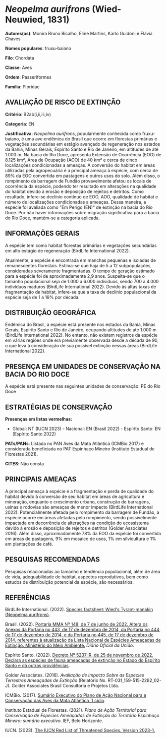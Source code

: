 # *Neopelma aurifrons* (Wied-Neuwied, 1831)

**Autores(as)**: Monira Bruno Bicalho, Eline Martins, Karlo Guidoni e Flávia Chaves

**Nomes populares**: fruxu-baiano

**Filo**: Chordata

**Classe**: Aves

**Ordem**: Passeriformes

**Família**: Pipridae

## AVALIAÇÃO DE RISCO DE EXTINÇÃO

**Critério**: B2ab(i,ii,iii,iv)

**Categoria**: EN

**Justificativa**: *Neopelma aurifrons*, popularmente conhecida como fruxu-baiano, é uma ave endêmica do Brasil que ocorre em florestas primárias e vegetações secundárias em estágio avançado de regeneração nos estados da Bahia, Minas Gerais, Espírito Santo e Rio de Janeiro, em altitudes de até 1.000 m. Na bacia do Rio Doce, apresenta Extensão de Ocorrência (EOO) de 8.125 km², Área de Ocupação (AOO) de 40 km² e cerca de cinco localizações condicionadas a ameaças. A conversão do habitat em áreas utilizadas pela agropecuária é a principal ameaça à espécie, com cerca de 89% da EOO convertida em pastagens e outros usos do solo. Além disso, o rompimento da barragem de Fundão provavelmente afetou os locais de ocorrência da espécie, podendo ter resultado em alterações na qualidade do habitat devido à erosão e deposição de rejeitos e detritos.  Como resultado, infere-se declínio contínuo de EOO, AOO, qualidade de habitat e número de localizações
condicionadas a ameaças. Dessa maneira, a espécie foi avaliada como "Em Perigo (EN)" de extinção na bacia do Rio Doce. Por não haver informações sobre migração significativa para a bacia do Rio Doce, mantém-se a categoria aplicada.

## INFORMAÇÕES GERAIS

A espécie tem como habitat florestas primárias e vegetações secundárias em alto estágio de regeneração (BirdLife International 2022).

Atualmente, a espécie é encontrada em manchas pequenas e isoladas de remanescentes florestais. Estima-se que haja de 5 a 12 subpopulações, consideradas severamente fragmentadas. O tempo de geração estimado para a espécie foi de aproximadamente 2,9 anos. Suspeita-se que o tamanho populacional seja de 1.000 a 6.000 indivíduos, sendo 700 a 4.000 indivíduos maduros (BirdLife International 2022). Devido às altas taxas de fragmentação de habitat, infere-se que a taxa de declínio populacional da espécie seja de 1 a 19% por década.

## DISTRIBUIÇÃO GEOGRÁFICA

Endêmica do Brasil, a espécie está presente nos estados da Bahia, Minas Gerais, Espírito Santo e Rio de Janeiro, ocupando altitudes de até 1.000 m (BirdLife International 2022). No entanto, não existem registros da espécie em várias regiões onde era previamente observada desde a década de 90, o que leva à consideração de sua possível extinção nessas áreas (BirdLife International 2022).

## PRESENÇA EM UNIDADES DE CONSERVAÇÃO NA BACIA DO RIO DOCE

A espécie está presente nas seguintes unidades de conservação: PE do Rio Doce

## ESTRATÉGIAS DE CONSERVAÇÃO

**Presenças em listas vermelhas:**

-   Global: NT (IUCN 2023) -   Nacional: EN (Brasil 2022) -   Espírito Santo: EN (Espírito Santo 2022)

**PATs/PANs**: Listada no PAN Aves da Mata Atlântica (ICMBio 2017) e considerada beneficiada no PAT Espinhaço Mineiro (Instituto Estadual de Florestas 2021).

**CITES**: Não consta

## PRINCIPAIS AMEAÇAS

A principal ameaça à espécie é a fragmentação e perda de qualidade do habitat devido à conversão de seu habitat em áreas de agricultura e mineração, enquanto o crescimento urbano, construção de barragens, usinas e rodovias são ameaças de menor impacto (BirdLife International 2022). Potencialmente afetada pelo rompimento da barragem de Fundão, a espécie ocorre em áreas afetadas pelo rompimento, sendo possivelmente impactada em decorrência de alterações na condição do ecossistema devido à erosão e deposição de rejeitos e detritos (Golder Associates 2016).  Além disso, aproximadamente 78% da EOO da espécie foi convertida em áreas de pastagens, 9% em mosaico de usos, 1% em silvicultura e 1% em plantações de café.

## PESQUISAS RECOMENDADAS

Pesquisas relacionadas ao tamanho e tendência populacional, além de área de vida, adequabilidade de habitat, aspectos reprodutivos, bem como estudos de distribuição potencial da espécie, são necessários.

## REFERÊNCIAS

BirdLife International. (2022). [Species factsheet: Wied's Tyrant-manakin (Neopelma aurifrons)](http://datazone.birdlife.org/species/factsheet/wieds-tyrant-manakin-neopelma-aurifrons).

Brasil. (2022). [Portaria MMA Nº 148, de 7 de junho de 2022. Altera os Anexos da Portaria no 443, de 17 de dezembro de 2014, da Portaria no 444, de 17 de dezembro de 2014, e da Portaria no 445, de 17 de dezembro de 2014, referentes à atualização da Lista Nacional de Espécies Ameaçadas de Extinção. Ministério do Meio Ambiente.](https://in.gov.br/en/web/dou/-/portaria-mma-n-148-de-7-de-junho-de-2022-406272733) *Diário Oficial da União*.

Espírito Santo. (2022). [Decreto Nº 5237-R, de 25 de novembro de 2022.  Declara as espécies de fauna ameaçadas de extinção no Estado do Espírito Santo e dá outras providências](https://iema.es.gov.br/Media/iema/FAUNA/Decreto%205237-R_2022_25-Nov%20-%20Fauna%20(s-peixes)%20-%20Lista%20de%20Esp%C3%A9cies%20Amea%C3%A7adas%20de%20Extin%C3%A7%C3%A3o.pdf).

Golder Associates. (2016). *Avaliação de Impacto Sobre as Espécies Terrestres Ameaçadas de Extinção* (Relatório No.  RT-031_159-515-2282_02-J). Golder Associates Brasil Consultoria e Projetos Ltda.

ICMBio. (2017). [Sumário Executivo do Plano de Ação Nacional para a Conservação das Aves da Mata Atlântica, 1 ciclo](https://www.gov.br/icmbio/pt-br/assuntos/biodiversidade/pan/pan-aves-da-mata-atlantica).

Instituto Estadual de Florestas. (2021). *Plano de Ação Territorial para Conservação de Espécies Ameaçadas de Extinção do Território Espinhaço Mineiro: sumário executivo*. IEF, Belo Horizonte.

IUCN. (2023). [The IUCN Red List of Threatened Species. Version 2023-1.](https://www.iucnredlist.org.)
